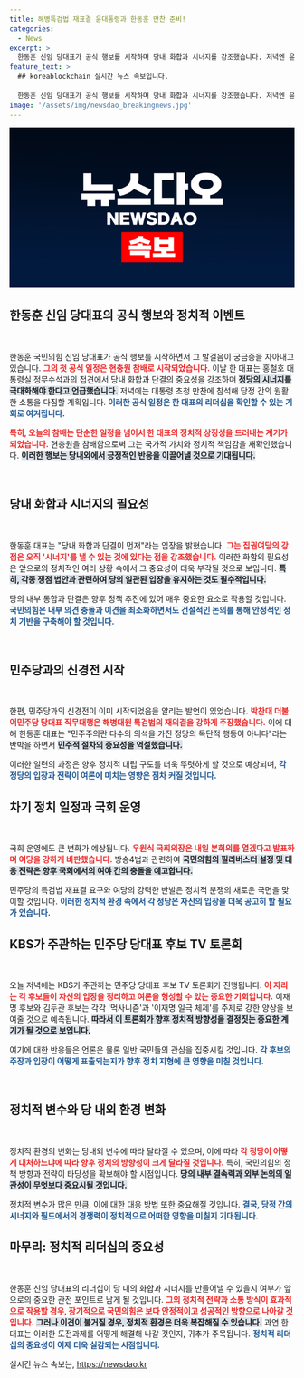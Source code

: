 ```yaml
---
title: 해병특검법 재표결 윤대통령과 한동훈 만찬 준비!
categories:
  - News
excerpt: >
  한동훈 신임 당대표가 공식 행보를 시작하며 당내 화합과 시너지를 강조했습니다. 저녁엔 윤 대통령과 함께 만찬을 통해 정책 논의를 이어갈 예정이며, 민주당과의 신경전도 피할 수 없는 상황입니다. 클릭 유도!
feature_text: >
  ## koreablockchain 실시간 뉴스 속보입니다.

  한동훈 신임 당대표가 공식 행보를 시작하며 당내 화합과 시너지를 강조했습니다. 저녁엔 윤 대통령과 함께 만찬을 통해 정책 논의를 이어갈 예정이며, 민주당과의 신경전도 피할 수 없는 상황입니다. 클릭 유도!
image: '/assets/img/newsdao_breakingnews.jpg'
---
```


<p><img src="/assets/img/newsdao_breakingnews.jpg" alt="koreablockchain 속보" /></p>

<h2 data-ke-size="size26">한동훈 신임 당대표의 공식 행보와 정치적 이벤트</h2>

<p data-ke-size="size16">&nbsp;</p>

<p>한동훈 국민의힘 신임 당대표가 공식 행보를 시작하면서 그 발걸음이 궁금증을 자아내고 있습니다. <b><span style="color: #ee2323;">그의 첫 공식 일정은 현충원 참배로 시작되었습니다.</span></b> 이날 한 대표는 홍철호 대통령실 정무수석과의 접견에서 당내 화합과 단결의 중요성을 강조하며 <b><span style="background-color: #21538527;">정당의 시너지를 극대화해야 한다고 언급했습니다.</span></b> 저녁에는 대통령 초청 만찬에 참석해 당정 간의 원활한 소통을 다짐할 계획입니다. <b><span style="color: #1a5490;">이러한 공식 일정은 한 대표의 리더십을 확인할 수 있는 기회로 여겨집니다.</span></b></p>

<p><b><span style="color: #ee2323;">특히, 오늘의 참배는 단순한 일정을 넘어서 한 대표의 정치적 상징성을 드러내는 계기가 되었습니다.</span></b> 현충원을 참배함으로써 그는 국가적 가치와 정치적 책임감을 재확인했습니다. <b><span style="background-color: #21538527;">이러한 행보는 당내외에서 긍정적인 반응을 이끌어낼 것으로 기대됩니다.</span></b></p>

<p data-ke-size="size16">&nbsp;</p>

<h2 data-ke-size="size26">당내 화합과 시너지의 필요성</h2>

<p data-ke-size="size16">&nbsp;</p>

<p>한동훈 대표는 "당내 화합과 단결이 먼저"라는 입장을 밝혔습니다. <b><span style="color: #ee2323;">그는 집권여당의 강점은 오직 '시너지'를 낼 수 있는 것에 있다는 점을 강조했습니다.</span></b> 이러한 화합의 필요성은 앞으로의 정치적인 여러 상황 속에서 그 중요성이 더욱 부각될 것으로 보입니다. <b><span style="background-color: #21538527;">특히, 각종 쟁점 법안과 관련하여 당의 일관된 입장을 유지하는 것도 필수적입니다.</span></b></p>

<p>당의 내부 통합과 단결은 향후 정책 추진에 있어 매우 중요한 요소로 작용할 것입니다. <b><span style="color: #1a5490;">국민의힘은 내부 의견 충돌과 이견을 최소화하면서도 건설적인 논의를 통해 안정적인 정치 기반을 구축해야 할 것입니다.</span></b></p>

<p data-ke-size="size16">&nbsp;</p>

<h2 data-ke-size="size26">민주당과의 신경전 시작</h2>

<p data-ke-size="size16">&nbsp;</p>

<p>한편, 민주당과의 신경전이 이미 시작되었음을 알리는 발언이 있었습니다. <b><span style="color: #ee2323;">박찬대 더불어민주당 당대표 직무대행은 해병대원 특검법의 재의결을 강하게 주장했습니다.</span></b> 이에 대해 한동훈 대표는 "민주주의란 다수의 의석을 가진 정당의 독단적 행동이 아니다"라는 반박을 하면서 <b><span style="background-color: #21538527;">민주적 절차의 중요성을 역설했습니다.</span></b></p>

<p>이러한 일련의 과정은 향후 정치적 대립 구도를 더욱 뚜렷하게 할 것으로 예상되며, <b><span style="color: #1a5490;">각 정당의 입장과 전략이 여론에 미치는 영향은 점차 커질 것입니다.</span></b></p>

<h2 data-ke-size="size26">차기 정치 일정과 국회 운영</h2>

<p data-ke-size="size16">&nbsp;</p>

<p>국회 운영에도 큰 변화가 예상됩니다. <b><span style="color: #ee2323;">우원식 국회의장은 내일 본회의를 열겠다고 발표하며 여당을 강하게 비판했습니다.</span></b> 방송4법과 관련하여 <b><span style="background-color: #21538527;">국민의힘의 필리버스터 설정 및 대응 전략은 향후 국회에서의 여야 간의 충돌을 예고합니다.</span></b></p>

<p>민주당의 특검법 재표결 요구와 여당의 강력한 반발은 정치적 분쟁의 새로운 국면을 맞이할 것입니다. <b><span style="color: #1a5490;">이러한 정치적 환경 속에서 각 정당은 자신의 입장을 더욱 공고히 할 필요가 있습니다.</span></b></p>

<h2 data-ke-size="size26">KBS가 주관하는 민주당 당대표 후보 TV 토론회</h2>

<p data-ke-size="size16">&nbsp;</p>

<p>오늘 저녁에는 KBS가 주관하는 민주당 당대표 후보 TV 토론회가 진행됩니다. <b><span style="color: #ee2323;">이 자리는 각 후보들이 자신의 입장을 정리하고 여론을 형성할 수 있는 중요한 기회입니다.</span></b> 이재명 후보와 김두관 후보는 각각 '먹사니즘'과 '이재명 일극 체제'를 주제로 강한 양상을 보여줄 것으로 예측됩니다. <b><span style="background-color: #21538527;">따라서 이 토론회가 향후 정치적 방향성을 결정짓는 중요한 계기가 될 것으로 보입니다.</span></b></p>

<p>여기에 대한 반응들은 언론은 물론 일반 국민들의 관심을 집중시킬 것입니다. <b><span style="color: #1a5490;">각 후보의 주장과 입장이 어떻게 표출되는지가 향후 정치 지형에 큰 영향을 미칠 것입니다.</span></b></p>

<p data-ke-size="size16">&nbsp;</p>

<h2 data-ke-size="size26">정치적 변수와 당 내외 환경 변화</h2>

<p data-ke-size="size16">&nbsp;</p>

<p>정치적 환경의 변화는 당내외 변수에 따라 달라질 수 있으며, 이에 따라 <b><span style="color: #ee2323;">각 정당이 어떻게 대처하느냐에 따라 향후 정치의 방향성이 크게 달라질 것입니다.</span></b> 특히, 국민의힘의 정책 방향과 전략이 타당성을 확보해야 할 시점입니다. <b><span style="background-color: #21538527;">당의 내부 결속력과 외부 논의의 일관성이 무엇보다 중요시될 것입니다.</span></b></p>

<p>정치적 변수가 많은 만큼, 이에 대한 대응 방법 또한 중요해질 것입니다. <b><span style="color: #1a5490;">결국, 당정 간의 시너지와 필드에서의 경쟁력이 정치적으로 어떠한 영향을 미칠지 기대됩니다.</span></b></p>

<h2 data-ke-size="size26">마무리: 정치적 리더십의 중요성</h2>

<p data-ke-size="size16">&nbsp;</p>

<p>한동훈 신임 당대표의 리더십이 당 내의 화합과 시너지를 만들어낼 수 있을지 여부가 앞으로의 중요한 관전 포인트로 남게 될 것입니다. <b><span style="color: #ee2323;">그의 정치적 전략과 소통 방식이 효과적으로 작용할 경우, 장기적으로 국민의힘은 보다 안정적이고 성공적인 방향으로 나아갈 것입니다.</span></b> <b><span style="background-color: #21538527;">그러나 이견이 불거질 경우, 정치적 환경은 더욱 복잡해질 수 있습니다.</span></b> 과연 한 대표는 이러한 도전과제를 어떻게 해결해 나갈 것인지, 귀추가 주목됩니다. <b><span style="color: #1a5490;">정치적 리더십의 중요성이 이제 더욱 실감되는 시점입니다.</span></b></p>
실시간 뉴스 속보는, <a href="https://newsdao.kr" rel="dofollow">https://newsdao.kr</a>


